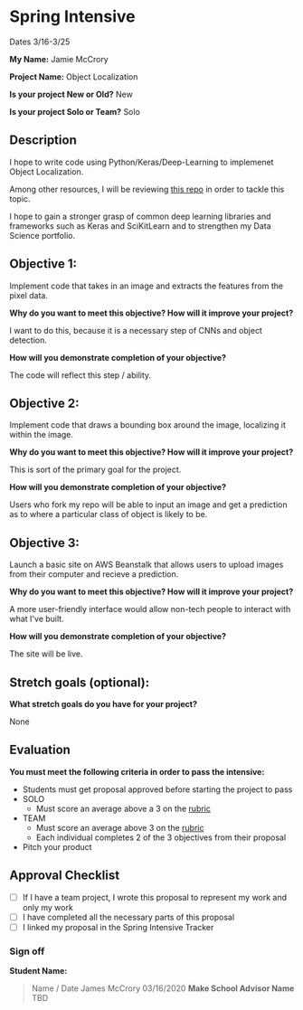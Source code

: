 # Spring Intensive

Dates 3/16-3/25

**My Name:**
Jamie McCrory


**Project Name:** 
Object Localization


**Is your project New or Old?**
New


**Is your project Solo or Team?**
Solo


## Description

I hope to write code using Python/Keras/Deep-Learning to implemenet Object Localization.

Among other resources, I will be reviewing [this repo](https://github.com/lars76/object-localization) in order to tackle this topic.

I hope to gain a stronger grasp of common deep learning libraries and frameworks such as Keras and SciKitLearn and to strengthen my Data Science portfolio.

## Objective 1:

Implement code that takes in an image and extracts the features from the pixel data.

**Why do you want to meet this objective? How will it improve your project?** 

I want to do this, because it is a necessary step of CNNs and object detection.

**How will you demonstrate completion of your objective?** 

The code will reflect this step / ability.

## Objective 2:

Implement code that draws a bounding box around the image, localizing it within the image.

**Why do you want to meet this objective? How will it improve your project?** 

This is sort of the primary goal for the project.

**How will you demonstrate completion of your objective?** 

Users who fork my repo will be able to input an image and get a prediction as to where a particular class of object is likely to be.

## Objective 3:

Launch a basic site on AWS Beanstalk that allows users to upload images from their computer and recieve a prediction.

**Why do you want to meet this objective? How will it improve your project?** 

A more user-friendly interface would allow non-tech people to interact with what I've built.

**How will you demonstrate completion of your objective?** 

The site will be live.

## Stretch goals (optional):

**What stretch goals do you have for your project?**

None

## Evaluation

**You must meet the following criteria in order to pass the intensive:**

- Students must get proposal approved before starting the project to pass
- SOLO
    - Must score an average above a 3 on the [rubric]
- TEAM
    - Must score an average above 3 on the [rubric]
    - Each individual completes 2 of the 3 objectives from their proposal
- Pitch your product


[rubric]:https://docs.google.com/document/d/1IOQDmohLBEBT-hyr-2vgw1mbZUNsq3fHxVfH0oRmVt0/edit



## Approval Checklist
- [ ] If I have a team project, I wrote this proposal to represent my work and only my work
- [ ] I have completed all the necessary parts of this proposal
- [ ] I linked my proposal in the Spring Intensive Tracker

### Sign off

**Student Name:**                
> Name / Date
James McCrory 03/16/2020
**Make School Advisor Name**
> TBD

